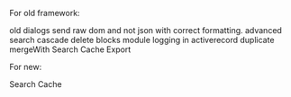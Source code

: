 For old framework:

old dialogs send raw dom and not json with correct formatting.
advanced search
cascade delete
blocks module
logging in activerecord
duplicate
mergeWith
Search Cache
Export


For new:

Search Cache


